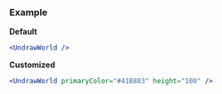### Example

**Default**
```jsx
<UndrawWorld />
```

**Customized**
```jsx
<UndrawWorld primaryColor="#41B883" height="100" />
```
